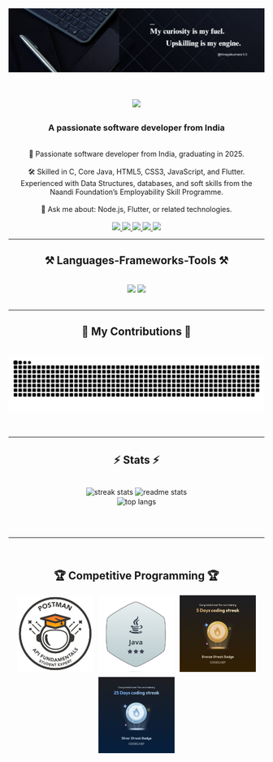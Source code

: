 <div align="center">
  <img src="https://github.com/vinaya-kumaraSS/vinaya-kumaraSS/blob/main/1715454739550.jpeg" alt="Logo">
</div>

<body style="background-image: url('https://tse3.mm.bing.net/th?id=OIP.DrQ9r0UM3pZwCrGXo-8d6QHaEI&pid=Api&P=0&h=180'); background-size: cover; background-repeat: no-repeat; background-attachment: fixed;">
    <h1 align="center">
        <img src="https://readme-typing-svg.herokuapp.com/?font=Righteous&size=35&center=true&vCenter=true&width=500&height=70&duration=4000&lines=Hi+There!+👋;+I'm+Vinay!;" />
    </h1>
</body>
<h3 align="center">A passionate software developer from India</h3>

<br/>

<div align="center">
    🚀 Passionate software developer from India, graduating in 2025.
    <br/><br/>
    🛠️ Skilled in C, Core Java, HTML5, CSS3, JavaScript, and Flutter. Experienced with Data Structures, databases, and soft skills from the Naandi Foundation’s Employability Skill Programme.
    <br/><br/>
    💬 Ask me about: Node.js, Flutter, or related technologies.
</div>
<br>

<div align="center"> 
    <a href="mailto:vinaykumarss904@gmail.com">
        <img src="https://img.shields.io/badge/Gmail-333333?style=for-the-badge&logo=gmail&logoColor=red" />
    </a>
    <a href="https://www.linkedin.com/in/vinayakumarass/" target="_blank">
        <img src="https://img.shields.io/badge/LinkedIn-0077B5?style=for-the-badge&logo=linkedin&logoColor=white" />
    </a>
    <a href="https://vinaya-kumarass.github.io/projects.github.io/VinayakumaraSS/" target="_blank">
        <img src="https://img.shields.io/badge/Portfolio-FF5722?style=for-the-badge&logo=todoist&logoColor=white" />
    </a>
    <a href="https://www.codechef.com/users/ssvinay" target="_blank">
        <img src="https://img.shields.io/badge/CodeChef-5C5C5C?style=for-the-badge&logo=codechef&logoColor=white" />
    </a>
    <a href="https://leetcode.com/u/Vinay_88/" target="_blank">
        <img src="https://img.shields.io/badge/LeetCode-FFA116?style=for-the-badge&logo=leetcode&logoColor=black" />
    </a>
</div>

<hr/>

<h2 align="center">⚒️ Languages-Frameworks-Tools ⚒️</h2>
<br/>
<div align="center">
    <img src="https://skillicons.dev/icons?i=bootstrap,html,css,flutter,vscode,github,figma,git" />
    <img src="https://skillicons.dev/icons?i=python,javascript,c,java,mysql,php" /><br>
</div>

<br/>
<hr/>

<div align="center">
    <h2>🐍 My Contributions 🐍</h2>
    <br>
    <img alt="snake eating my contributions" src="https://raw.githubusercontent.com/salesp07/salesp07/output/github-contribution-grid-snake.svg" />
    <br/><br/><br/>
</div>

<hr/>

<h2 align="center">⚡ Stats ⚡</h2>
<br>
<div align=center>
    <img width=390 src="https://github-readme-streak-stats-salesp07.vercel.app/?user=salesp07&count_private=true&theme=react&border_radius=10" alt="streak stats"/>
    <img width=390 src="https://github-readme-stats-salesp07.vercel.app/api?username=salesp07&count_private=true&show_icons=true&theme=react&rank_icon=github&border_radius=10" alt="readme stats" />
    <br/>
    <img width=325 align="center" src="https://github-readme-stats-salesp07.vercel.app/api/top-langs/?username=salesp07&hide=HTML&langs_count=8&layout=compact&theme=react&border_radius=10&size_weight=0.5&count_weight=0.5&exclude_repo=github-readme-stats" alt="top langs" />
</div>

<br/><br/>

<hr/>

<br/>

<div align="center">
    <h2>🏆 Competitive Programming 🏆</h2>
    <div style="display: flex; justify-content: center; flex-wrap: wrap; gap: 10px;">
        <img src="https://github.com/vinaya-kumaraSS/vinaya-kumaraSS/blob/main/postman%20API%20badge.png" alt="CodeChef Badge 3" width="150"/>
        <img src="https://github.com/vinaya-kumaraSS/vinaya-kumaraSS/blob/main/Screenshot%202024-08-05%20211646.png" alt="CodeChef Badge 3" width="150"/>
            <img src="https://github.com/vinaya-kumaraSS/vinaya-kumaraSS/blob/main/CodeChefBadge.png" alt="CodeChef Badge 1" width="150"/>
            <img src="https://github.com/vinaya-kumaraSS/vinaya-kumaraSS/blob/main/CodeChefBadge%20(1).png" alt="CodeChef Badge 2" width="150"/>
    </div>
</div>

<br/>
